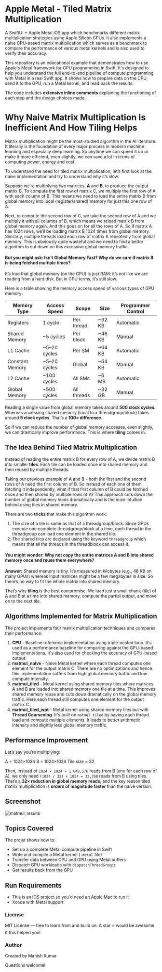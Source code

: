 # Apple Metal - Tiled Matrix Multiplication

A SwiftUI + Apple Metal iOS app which benchmarks different matrix multiplication strategies using Apple Silicon GPUs. It also implements a naive CPU-based matrix multiplication which serves as a benchmark to compare the performance of various metal kernels and is also used to verify their accuracy.

This repository is an educational example that demonstrates how to use Apple's Metal framework for GPU programming in Swift. It's designed to help you understand the full end-to-end pipeline of compute programming with Metal in a real Swift app. It shows how to prepare data on the CPU, send it to the GPU, run a Metal kernel, and read back the results.

The code includes **extensive inline comments** explaining the functioning of each step and the design choices made.


# Why Naive Matrix Multiplication Is Inefficient And How Tiling Helps

Matrix multiplication might be the most-studied algorithm in the AI literature. It literally is the foundation of every major process in modern machine learning and especially deep learning. So anytime we can speed it up or make it more efficient, even slightly, we can save a lot in terms of computing power, energy and cost.

To understand the need for tiled matrix multiplication, let’s first look at the naive implementation and try to understand why it’s slow.

Suppose we’re multiplying two matrices, **A** and **B**, to produce the output matrix **C**. To compute the first row of matrix C, we multiply the first row of A with each column of B. This means we need to load the entire matrix B from global memory into local (register/shared) memory for just this one row of A.

Next, to compute the second row of C, we take the second row of A and we multiply it with all columns of B, which means we reload matrix B from global memory again. And this goes on for all the rows of A. So if matrix A has 1024 rows, we’ll be loading matrix B 1024 times from global memory. Similarly, multiple threads load each row of matrix A repeatedly from global memory. This is obviously quite wasteful and we need to find a better algorithm to cut down on this excessive global memory traffic.

#### But you might ask: Isn’t Global Memory Fast? Why do we care if matrix B is being fetched multiple times?

It’s true that global memory (on the GPU) is just RAM; it’s not like we are reading from a hard disk. But in GPU terms, it’s still slow.

Here is a table showing the memory access speed of various types of GPU memory:

| Memory Type      | Access Speed     | Scope        | Size     | Programmer Control |
|------------------|------------------|--------------|----------|---------------------|
| Registers         | 1 cycle          | Per thread   | ~32 KB   | Automatic           |
| Shared Memory     | ~5 cycles        | Per block    | ~48 KB   | Manual              |
| L1 Cache          | ~5–20 cycles     | Per SM       | ~64 KB   | Automatic           |
| Constant Memory   | ~5–20 cycles     | Global       | ~64 KB   | Manual              |
| L2 Cache          | ~100 cycles      | All SMs      | ~6 MB    | Automatic           |
| Global Memory     | ~500 cycles      | All threads  | ~32 GB   | Manual              |

Reading a single value from global memory takes around **500 clock cycles**. Whereas accessing shared memory (local to a threadgroup/block) takes around **5 clock cycles**. That’s a **100× difference**.

So if we can reduce the number of global memory accesses, even slightly, we can drastically improve performance. This is where **tiling** comes in.


## The Idea Behind Tiled Matrix Multiplication

Instead of reading the entire matrix B for every row of A, we divide matrix B into smaller **tiles**. Each tile can be loaded once into shared memory and then reused by multiple threads.

Taking our previous example of A and B - both the first and the second rows of A need the first column of B. So instead of each one of them fetching it independently, what if that first column of B could be fetched once and then shared by multiple rows of A? This approach cuts down the number of global memory loads dramatically and is the main intuition behind using tiles in shared memory. 

There are two **tricks** that make this algorithm work:

1. The size of a tile is same as that of a threadgroup/block. Since GPUs execute one complete threadgroup/block at a time, each thread in the threadgroup can load one element in the shared tile.
2. The shared tiles are declared using the keyword `threadgroup` which means that all the threads in the threadblock can access it.


#### You might wonder: Why not copy the entire matrices A and B into shared memory once and reuse them everywhere?

**Answer:** Shared memory is tiny. It’s measured in kilobytes (e.g., 48 KB on many GPUs) whereas input matrices might be a few megabytes in size. So there’s no way to fit the whole matrix into shared memory.

That’s why **tiling** is the best compromise. We load just a small chunk (tile) of A and B at a time into shared memory, compute the partial output, and move on to the next tile.


## Algorithms Implemented for Matrix Multiplication
The project implements four matrix multiplication techniques and compares their performance:

1. **CPU** - Baseline reference implementation using triple-nested loop. It's used as a performance baseline for comparing against the GPU-based implementations. It's also used for checking the accuracy of GPU-based output.
2. **matmul_naive** - Naive Metal kernel where each thread computes one element for the output matrix C. There are no optimizations and hence this implementation suffers from high global memory traffic and low compute intensity.
3. **matmul_tiled** - Metal kernel using shared memory tiles where matrices A and B are loaded into shared memory one tile at a time. This improves shared memory reuse and cuts down dramatically on the global memory traffic. Here each thread still computes one element for the output matrix C.
4. **matmul_tiled_wpt** - Metal kernel using shared memory tiles but with **Thread Coarsening**. It's built on `matmul_tiled` by having each thread load and compute multiple elements. It leads to better arithmetic intensity and slightly less global memory traffic.


## Performance Improvement

Let’s say you’re multiplying:

A = 1024×1024
B = 1024×1024
Tile size = 32

Then, instead of `1024 × 1024 = 1,048,576` reads from B (one for each row of A), we only need `(1024 / 32) × 1024 = 32,768` reads from B using tiles. That’s a **32× reduction in global memory reads**, and the key reason tiled matrix multiplication is **orders of magnitude faster** than the naive version.

## Screenshot
![matmul_results](https://github.com/user-attachments/assets/0d319cac-d769-4105-8b96-30a6775d77aa)


## Topics Covered

The projet shows how to:

- Set up a complete Metal compute pipeline in Swift
- Write and compile a Metal kernel (`.metal` file)
- Transfer data between CPU and GPU using Metal buffers
- Dispatch GPU workloads with `dispatchThreadGroups`
- Get results back from the GPU

## Run Requirements
* 	This is an iOS project so you'd need an Apple Mac to run it
* 	Xcode with Metal support

### License

MIT License — free to learn from and build on. A star ⭐️ would be awesome if this helped you!


### Author

Created by Manish Kumar

Questions welcome!

